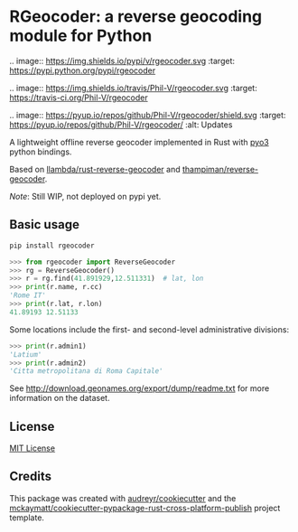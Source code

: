 RGeocoder: a reverse geocoding module for Python
================================================

.. image:: https://img.shields.io/pypi/v/rgeocoder.svg
        :target: https://pypi.python.org/pypi/rgeocoder

.. image:: https://img.shields.io/travis/Phil-V/rgeocoder.svg
        :target: https://travis-ci.org/Phil-V/rgeocoder

.. image:: https://pyup.io/repos/github/Phil-V/rgeocoder/shield.svg
     :target: https://pyup.io/repos/github/Phil-V/rgeocoder/
     :alt: Updates

A lightweight offline reverse geocoder implemented in Rust with
[pyo3](https://github.com/PyO3/pyo3) python bindings.

Based on [llambda/rust-reverse-geocoder](https://github.com/llambda/rust-reverse-geocoder) and
[thampiman/reverse-geocoder](https://github.com/thampiman/reverse-geocoder).

*Note*: Still WIP, not deployed on pypi yet.

Basic usage
-----------

```sh
pip install rgeocoder
```

```py
>>> from rgeocoder import ReverseGeocoder
>>> rg = ReverseGeocoder()
>>> r = rg.find(41.891929,12.511331)  # lat, lon
>>> print(r.name, r.cc)
'Rome IT'
>>> print(r.lat, r.lon)
41.89193 12.51133
```

Some locations include the first-
and second-level administrative divisions:
```py
>>> print(r.admin1)
'Latium'
>>> print(r.admin2)
'Citta metropolitana di Roma Capitale'
```

See http://download.geonames.org/export/dump/readme.txt for more
information on the dataset.


License
-------

[MIT License](LICENSE)


Credits
-------

This package was created with
[audreyr/cookiecutter](https://github.com/audreyr/cookiecutter)
 and the [mckaymatt/cookiecutter-pypackage-rust-cross-platform-publish](https://github.com/mckaymatt/cookiecutter-pypackage-rust-cross-platform-publish) project template.
